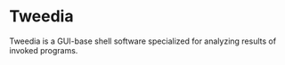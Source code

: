 Tweedia
=======
Tweedia is a GUI-base shell software specialized for analyzing results of invoked programs.
